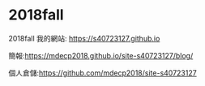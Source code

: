 # 2018fall
2018fall
我的網站: https://s40723127.github.io

簡報:https://mdecp2018.github.io/site-s40723127/blog/

個人倉儲:https://github.com/mdecp2018/site-s40723127
